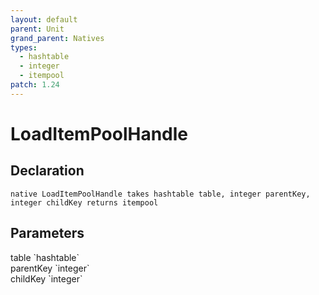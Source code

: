 ```yaml
---
layout: default
parent: Unit
grand_parent: Natives
types:
  - hashtable
  - integer
  - itempool
patch: 1.24
---
```


# LoadItemPoolHandle

## Declaration

```
native LoadItemPoolHandle takes hashtable table, integer parentKey, integer childKey returns itempool
```

## Parameters
<dl>
  <dt>table `hashtable`</dt>
  <dd></dd>

  <dt>parentKey `integer`</dt>
  <dd></dd>

  <dt>childKey `integer`</dt>
  <dd></dd>
</dl>